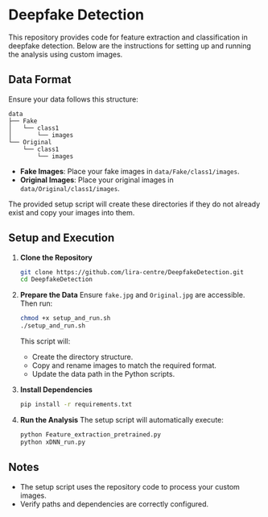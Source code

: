 # Deepfake Detection

This repository provides code for feature extraction and classification in deepfake detection. Below are the instructions for setting up and running the analysis using custom images.

## Data Format

Ensure your data follows this structure:
```
data
├── Fake
│   └── class1
│       └── images
└── Original
    └── class1
        └── images
```

- **Fake Images**: Place your fake images in `data/Fake/class1/images`.
- **Original Images**: Place your original images in `data/Original/class1/images`.

The provided setup script will create these directories if they do not already exist and copy your images into them.

## Setup and Execution

1. **Clone the Repository**
   ```bash
   git clone https://github.com/lira-centre/DeepfakeDetection.git
   cd DeepfakeDetection
   ```

2. **Prepare the Data**
   Ensure `fake.jpg` and `Original.jpg` are accessible. Then run:
   ```bash
   chmod +x setup_and_run.sh
   ./setup_and_run.sh
   ```

   This script will:
   - Create the directory structure.
   - Copy and rename images to match the required format.
   - Update the data path in the Python scripts.

3. **Install Dependencies**
   ```bash
   pip install -r requirements.txt
   ```

4. **Run the Analysis**
   The setup script will automatically execute:
   ```bash
   python Feature_extraction_pretrained.py
   python xDNN_run.py
   ```

## Notes

- The setup script uses the repository code to process your custom images.
- Verify paths and dependencies are correctly configured.
